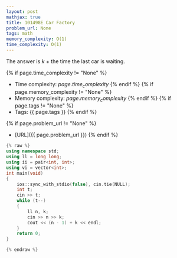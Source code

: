 ```yaml
---
layout: post
mathjax: true
title: 101498E Car Factory
problem_url: None
tags: math
memory_complexity: O(1)
time_complexity: O(1)
---
```


The answer is $k$ + the time the last car is waiting.


{% if page.time_complexity != "None" %}
- Time complexity: ${{ page.time_complexity }}$
{% endif %}
{% if page.memory_complexity != "None" %}
- Memory complexity: ${{ page.memory_complexity }}$
{% endif %}
{% if page.tags != "None" %}
- Tags: {{ page.tags }}
{% endif %}

{% if page.problem_url != "None" %}
- [URL]({{ page.problem_url }})
{% endif %}

```cpp
{% raw %}
using namespace std;
using ll = long long;
using ii = pair<int, int>;
using vi = vector<int>;
int main(void)
{
    ios::sync_with_stdio(false), cin.tie(NULL);
    int t;
    cin >> t;
    while (t--)
    {
        ll n, k;
        cin >> n >> k;
        cout << (n - 1) + k << endl;
    }
    return 0;
}

{% endraw %}
```